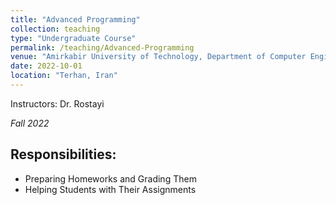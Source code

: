 ```yaml
---
title: "Advanced Programming"
collection: teaching
type: "Undergraduate Course"
permalink: /teaching/Advanced-Programming
venue: "Amirkabir University of Technology, Department of Computer Engineering"
date: 2022-10-01
location: "Terhan, Iran"
---
```


Instructors: Dr. Rostayi

_Fall 2022_

## Responsibilities:

- Preparing Homeworks and Grading Them
- Helping Students with Their Assignments
